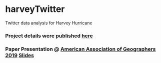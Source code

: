 # harveyTwitter

Twitter data analysis for Harvey Hurricane

### Project details were published [here](https://www.mdpi.com/2220-9964/8/3/111)
### Paper Presentation @ [American Association of Geographers 2019](https://aag.secure-abstracts.com/AAG%20Annual%20Meeting%202019/abstracts-gallery/19795) [Slides](AAG2019_Yang.pdf)
